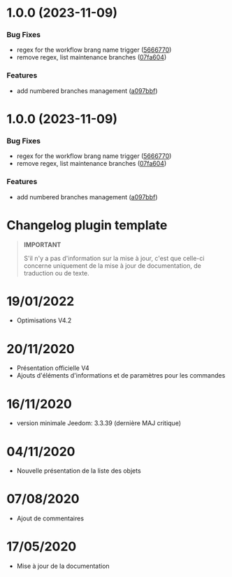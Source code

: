 # 1.0.0 (2023-11-09)


### Bug Fixes

* regex for the workflow brang name trigger ([5666770](https://github.com/pifou25/plugin-template/commit/56667705311c5a143087d7c52fff06388029594a))
* remove regex, list maintenance branches ([07fa604](https://github.com/pifou25/plugin-template/commit/07fa6048a18b30eef70fd9d9c70b6d26d7595c49))


### Features

* add numbered branches management ([a097bbf](https://github.com/pifou25/plugin-template/commit/a097bbf14576a20508117a06ee4601bb7f9fe33c))

# 1.0.0 (2023-11-09)


### Bug Fixes

* regex for the workflow brang name trigger ([5666770](https://github.com/pifou25/plugin-template/commit/56667705311c5a143087d7c52fff06388029594a))
* remove regex, list maintenance branches ([07fa604](https://github.com/pifou25/plugin-template/commit/07fa6048a18b30eef70fd9d9c70b6d26d7595c49))


### Features

* add numbered branches management ([a097bbf](https://github.com/pifou25/plugin-template/commit/a097bbf14576a20508117a06ee4601bb7f9fe33c))

# Changelog plugin template

>**IMPORTANT**
>
>S'il n'y a pas d'information sur la mise à jour, c'est que celle-ci concerne uniquement de la mise à jour de documentation, de traduction ou de texte.

# 19/01/2022

- Optimisations V4.2

# 20/11/2020

- Présentation officielle V4
- Ajouts d'éléments d'informations et de paramètres pour les commandes

# 16/11/2020

- version minimale Jeedom: 3.3.39 (dernière MAJ critique)

# 04/11/2020

- Nouvelle présentation de la liste des objets

# 07/08/2020

- Ajout de commentaires

# 17/05/2020

- Mise à jour de la documentation

